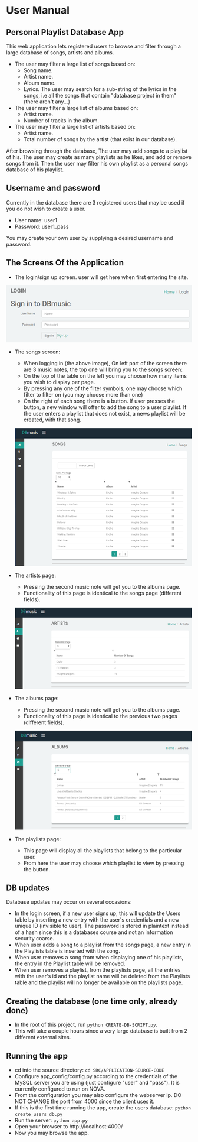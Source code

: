 # User Manual

## Personal Playlist Database App
This web application lets registered users to browse and filter through a large database of songs, artists and albums.
- The user may filter a large list of songs based on:
	- Song name.
	- Artist name.
	- Album name.
	- Lyrics. The user may search for a sub-string of the lyrics in the songs, i.e all the songs that contain "database project in them" (there aren't any...)
- The user may filter a large list of albums based on:
	- Artist name.
	- Number of tracks in the album.
- The user may filter a large list of artists based on:
	- Artist name.
	- Total number of songs by the artist (that exist in our database).

After browsing through the database, The user may add songs to a playlist of his.
The user may create as many playlists as he likes, and add or remove songs from it.
Then the user may filter his own playlist as a personal songs database of his playlist.

## Username and password
Currently in the database there are 3 registered users that may be used if you do not wish to create a user.
- User name: user1
- Password: user1_pass

You may create your own user by supplying a desired username and password.

## The Screens Of the Application
- The login/sign up screen. user will get here when first entering the site.

![picture](login.PNG)

- The songs screen:
	- When logging in (the above image), On left part of the screen there are 3 music notes, the top one will bring you to the songs screen:
	- On the top of the table on the left you may choose how many items you wish to display per page.
	- By pressing any one of the filter symbols, one may choose which filter to filter on (you may choose more than one)
	- On the right of each song there is a button. If user presses the button, a new window will offer to add the song to a user playlist. If the user enters a playlist that does not exist, a news playlist will be created, with that song.  
	
	![picture](songs.PNG)

- The artists page:
	- Pressing the second music note will get you to the albums page.
	- Functionality of this page is identical to the songs page (different fields).
	
	![picture](artists.PNG)

- The albums page:
	- Pressing the second music note will get you to the albums page.
	- Functionality of this page is identical to the previous two pages (different fields).
	
	![picture](albums.PNG)

- The playlists page:
	- This page will display all the playlists that belong to the particular user.
	- From here the user may choose which playlist to view by pressing the button. 

## DB updates
Database updates may occur on several occasions:
- In the login screen, if a new user signs up, this will update the Users table by inserting a new entry with the user's credentials and a new unique ID (invisible to user). The password is stored in plaintext instead of a hash since this is a databases course and not an information security coarse.
- When user adds a song to a playlist from the songs page, a new entry in the Playlists table is inserted with the song.
- When user removes a song from when displaying one of his playlists, the entry in the Playlist table will be removed.
- When user removes a playlist, from the playlists page, all the entries with the user's id and the playlist name will be deleted from the Playlists table and the playlist will no longer be available on the playlists page.


## Creating the database (one time only, already done)
- In the root of this project, run `python CREATE-DB-SCRIPT.py`.
- This will take a couple hours since a very large database is built from 2 different external sites.

## Running the app
- cd into the source directory: `cd SRC/APPLICATION-SOURCE-CODE`
- Configure app_config/config.py according to the credentials of the MySQL server you are using (just configure "user" and "pass"). It is currently configured to run on NOVA.
- From the configuration you may also configure the webserver ip. DO NOT CHANGE the port from 4000 since the client uses it.
- If this is the first time running the app, create the users database: `python create_users_db.py`
- Run the server: `python app.py`
- Open your browser to http://localhost:4000/
- Now you may browse the app.
